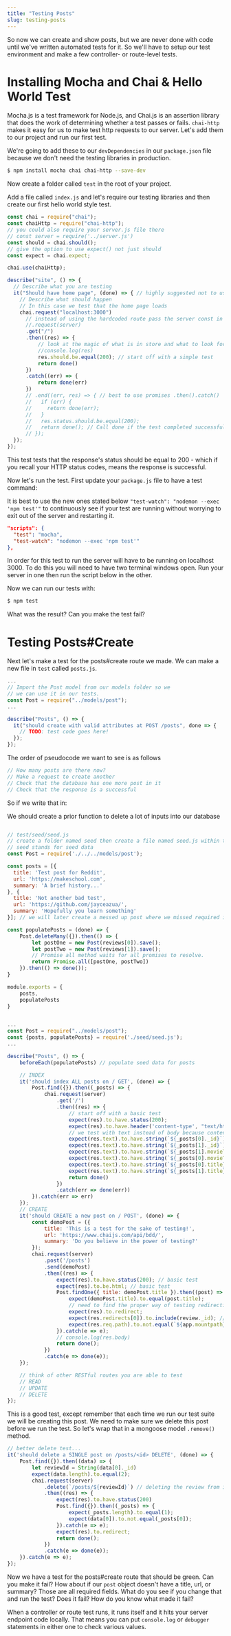 ```yaml
---
title: "Testing Posts"
slug: testing-posts
---
```


So now we can create and show posts, but we are never done with code until we've written automated tests for it. So we'll have to setup our test environment and make a few controller- or route-level tests.

# Installing Mocha and Chai & Hello World Test

Mocha.js is a test framework for Node.js, and Chai.js is an assertion library that does the work of determining whether a test passes or fails. `chai-http` makes it easy for us to make test http requests to our server. Let's add them to our project and run our first test.

We're going to add these to our `devDependencies` in our `package.json` file because we don't need the testing libraries in production.

```bash
$ npm install mocha chai chai-http --save-dev
```

Now create a folder called `test` in the root of your project.

Add a file called `index.js` and let's require our testing libraries and then create our first hello world style test.

```js
const chai = require("chai");
const chaiHttp = require("chai-http");
// you could also require your server.js file there
// const server = require('../server.js')
const should = chai.should();
// give the option to use expect() not just should
const expect = chai.expect;

chai.use(chaiHttp);

describe("site", () => {
  // Describe what you are testing
  it("Should have home page", (done) => { // highly suggested not to use
    // Describe what should happen
    // In this case we test that the home page loads
    chai.request("localhost:3000")
      // instead of using the hardcoded route pass the server const in
      //.request(server)
      .get("/")
      .then((res) => {
          // look at the magic of what is in store and what to look for
          //console.log(res)
          res.should.be.equal(200); // start off with a simple test
          return done()
      })
      .catch((err) => {
          return done(err)
      })
      // .end((err, res) => { // best to use promises .then().catch()
      //   if (err) {
      //     return done(err);
      //   }
      //   res.status.should.be.equal(200);
      //   return done(); // Call done if the test completed successfully.
      // });
  });
});
```

This test tests that the response's status should be equal to 200 - which if you recall your HTTP status codes, means the response is successful.

Now let's run the test. First update your `package.js` file to have a test command:

It is best to use the new ones stated below `"test-watch": "nodemon --exec 'npm test'"` to continuously see if your test are running without worrying to exit out of the server and restarting it.
```json
"scripts": {
  "test": "mocha",
  "test-watch": "nodemon --exec 'npm test'"
},
```

In order for this test to run the server will have to be running on localhost 3000. To do this you will need to have two terminal windows open. Run your server in one then run the script below in the other.

Now we can run our tests with:

```bash
$ npm test
```

What was the result? Can you make the test fail?

# Testing Posts#Create

Next let's make a test for the posts#create route we made. We can make a new file in `test` called `posts.js`.

```js
...
// Import the Post model from our models folder so we
// we can use it in our tests.
const Post = require("../models/post");
...

describe("Posts", () => {
  it("should create with valid attributes at POST /posts", done => {
    // TODO: test code goes here!
  });
});
```

The order of pseudocode we want to see is as follows

```js
// How many posts are there now?
// Make a request to create another
// Check that the database has one more post in it
// Check that the response is a successful
```

So if we write that in:

We should create a prior function to delete a lot of inputs into our database

```js

// test/seed/seed.js
// create a folder named seed then create a file named seed.js within the seed folder
// seed stands for seed data
const Post = require('./../../models/post');

const posts = [{
  title: 'Test post for Reddit',
  url: 'https://makeschool.com',
  summary: 'A brief history...'
}, {
  title: 'Not another bad test',
  url: 'https://github.com/jayceazua/',
  summary: 'Hopefully you learn something'
}]; // we will later create a messed up post where we missed required inputs

const populatePosts = (done) => {
    Post.deleteMany({}).then(() => {
        let postOne = new Post(reviews[0]).save();
        let postTwo = new Post(reviews[1]).save();
        // Promise all method waits for all promises to resolve.
        return Promise.all([postOne, postTwo])
    }).then(() => done());
}

module.exports = {
    posts,
    populatePosts
}

```

```js

...
const Post = require("../models/post");
const {posts, populatePosts} = require('./seed/seed.js');
...

describe("Posts", () => {
    beforeEach(populatePosts) // populate seed data for posts

    // INDEX
    it('should index ALL posts on / GET', (done) => {
        Post.find({}).then((_posts) => {
            chai.request(server)
                .get('/')
                .then((res) => {
                    // start off with a basic test
                    expect(res).to.have.status(200);
                    expect(res).to.have.header('content-type', "text/html; charset=utf-8");
                    // we test with text instead of body because content-type is "text/html"
                    expect(res.text).to.have.string(`${_posts[0]._id}`);
                    expect(res.text).to.have.string(`${_posts[1]._id}`);
                    expect(res.text).to.have.string(`${_posts[1].movieTitle}`);
                    expect(res.text).to.have.string(`${_posts[0].movieTitle}`);
                    expect(res.text).to.have.string(`${_posts[0].title}`);
                    expect(res.text).to.have.string(`${_posts[1].title}`);
                    return done()
                })
                .catch(err => done(err))
        }).catch(err => err)
    });
    // CREATE
    it('should CREATE a new post on / POST', (done) => {
        const demoPost = ({
            title: 'This is a test for the sake of testing!',
            url: 'https://www.chaijs.com/api/bdd/',
            summary: 'Do you believe in the power of testing?'
        });
        chai.request(server)
            .post('/posts')
            .send(demoPost)
            .then((res) => {
                expect(res).to.have.status(200); // basic test
                expect(res).to.be.html; // basic test
                Post.findOne({ title: demoPost.title }).then((post) => { // complex test
                    expect(demoPost.title).to.equal(post.title);
                    // need to find the proper way of testing redirecting
                    expect(res).to.redirect;
                    expect(res.redirects[0]).to.include(review._id); // makes sure the redirect url includes the Id
                    expect(res.req.path).to.not.equal(`${app.mountpath}`); // makes sure it redirected
                }).catch(e => e);
                // console.log(res.body)
                return done();
            })
            .catch(e => done(e));
    });

    // think of other RESTful routes you are able to test
    // READ
    // UPDATE
    // DELETE
});
```

This is a good test, except remember that each time we run our test suite we will be creating this post. We need to make sure we delete this post before we run the test. So let's wrap that in a mongoose model `.remove()` method.



```js
// better delete test...
it('should delete a SINGLE post on /posts/<id> DELETE', (done) => {
    Post.find({}).then((data) => {
        let reviewId = String(data[0]._id)
        expect(data.length).to.equal(2);
        chai.request(server)
            .delete(`/posts/${reviewId}`) // deleting the review from index [0]
            .then((res) => {
                expect(res).to.have.status(200)
                Post.find({}).then((_posts) => {
                    expect(_posts.length).to.equal(1);
                    expect(data[0]).to.not.equal(_posts[0]);
                }).catch(e => e);
                expect(res).to.redirect;
                return done();
            })
            .catch(e => done(e));
    }).catch(e => e);
});
```

Now we have a test for the posts#create route that should be green. Can you make it fail? How about if our `post` object doesn't have a title, url, or summary? Those are all required fields. What do you see if you change that and run the test? Does it fail? How do you know what made it fail?

When a controller or route test runs, it runs itself and it hits your server endpoint code locally. That means you can put `console.log` or `debugger` statements in either one to check various values.

